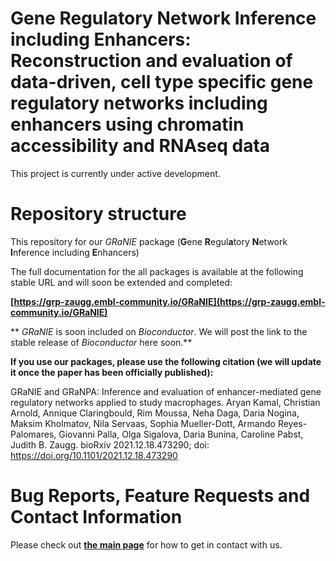 Gene Regulatory Network Inference including Enhancers: Reconstruction and evaluation of data-driven, cell type specific gene regulatory networks including enhancers using chromatin accessibility and RNAseq data
===================================================================================================================================================================================================================================================================
This project is currently under active development. 


# Repository structure

This repository for our *GRaNIE* package (**G**ene **R**egul**a**tory **N**etwork **I**nference including **E**nhancers) 


The full documentation for the all packages is available at the following stable URL and will soon be extended and completed:

**[https://grp-zaugg.embl-community.io/GRaNIE](https://grp-zaugg.embl-community.io/GRaNIE)**


** *GRaNIE* is soon included on *Bioconductor*. We will post the link to the stable release of *Bioconductor* here soon.**



**If you use our packages, please use the following citation (we will update it once the paper has been officially published):**

GRaNIE and GRaNPA: Inference and evaluation of enhancer-mediated gene regulatory networks applied to study macrophages. Aryan Kamal, Christian Arnold, Annique Claringbould, Rim Moussa, Neha Daga, Daria Nogina, Maksim Kholmatov, Nila Servaas, Sophia Mueller-Dott, Armando Reyes-Palomares, Giovanni Palla, Olga Sigalova, Daria Bunina, Caroline Pabst, Judith B. Zaugg. bioRxiv 2021.12.18.473290; doi: https://doi.org/10.1101/2021.12.18.473290

# Bug Reports, Feature Requests and Contact Information

Please check out **[the main page](https://grp-zaugg.embl-community.io/GRaNIE)** for how to get in contact with us.
